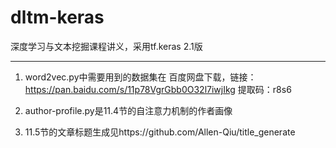 # dltm-keras
深度学习与文本挖掘课程讲义，采用tf.keras 2.1版

--------------------------------------------
1. word2vec.py中需要用到的数据集在 百度网盘下载，链接：https://pan.baidu.com/s/11p78VgrGbb0O32l7iwjIkg 
提取码：r8s6 

2. author-profile.py是11.4节的自注意力机制的作者画像

3. 11.5节的文章标题生成见https://github.com/Allen-Qiu/title_generate
